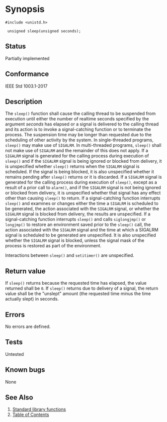 # Synopsis 
`#include <unistd.h>`</br>

` unsigned sleep(unsigned seconds);`</br>

## Status
Partially implemented
## Conformance
IEEE Std 1003.1-2017
## Description


The `sleep()` function shall cause the calling thread to be suspended from execution until either the number of realtime
seconds specified by the argument _seconds_ has elapsed or a signal is delivered to the calling thread and its action is to
invoke a signal-catching function or to terminate the process. The suspension time may be longer than requested due to the
scheduling of other activity by the system.
In single-threaded programs, `sleep()` may make use of `SIGALRM`. In multi-threaded programs, `sleep()` shall not make
use of `SIGALRM` and the remainder of this  does not apply.
If a `SIGALRM` signal is generated for the calling process during execution of `sleep()` and if the `SIGALRM` signal is being
ignored or blocked from delivery, it is unspecified whether `sleep()` returns when the `SIGALRM` signal is scheduled. If the
signal is being blocked, it is also unspecified whether it remains pending after `sleep()` returns or it is discarded.
If a `SIGALRM` signal is generated for the calling process during execution of `sleep()`, except as a result of a prior call
to `alarm()`, and if the `SIGALRM` signal is not being ignored or blocked from delivery,
it is unspecified whether that signal has any effect other than causing `sleep()` to return.
If a signal-catching function interrupts `sleep()` and examines or changes either the time a `SIGALRM` is scheduled to be
generated, the action associated with the `SIGALRM` signal, or whether the `SIGALRM` signal is blocked from delivery, the results are
unspecified.
If a signal-catching function interrupts `sleep()` and calls `siglongjmp()`
or `longjmp()` to restore an environment saved prior to the `sleep()` call, the
action associated with the `SIGALRM` signal and the time at which a SIGALRM signal is scheduled to be generated are unspecified. It
is also unspecified whether the `SIGALRM` signal is blocked, unless the signal mask of the process is restored as part of the
environment.

Interactions between `sleep()` and `setitimer()` are unspecified. 


## Return value


If `sleep()` returns because the requested time has elapsed, the value returned shall be `0`. If `sleep()` returns due
to delivery of a signal, the return value shall be the "unslept" amount (the requested time minus the time actually slept) in
seconds.


## Errors


No errors are defined.



## Tests

Untested

## Known bugs

None

## See Also 
1. [Standard library functions](../README.md)
2. [Table of Contents](../../../README.md)
